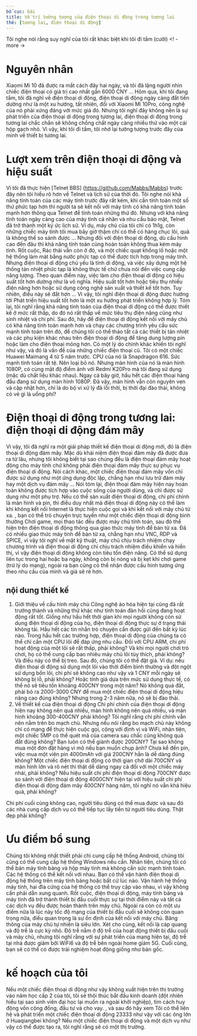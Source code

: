 ```yaml
---
bố cục: bài
title: Về trí tưởng tượng của điện thoại di động trong tương lai
thẻ: [tương lai, điện thoại di động]
---
```


Tôi nghe nói rằng suy nghĩ của tôi rất khác biệt khi tôi đi tắm (cười) <! - more ->

# Nguyên nhân
Xiaomi Mi 10 đã được ra mắt cách đây hai ngày, và tôi đã lặng người nhìn chiếc điện thoại có giá trị cao nhất gần 6000 CNY ...
Hôm qua, khi tôi đang tắm, tôi đã nghĩ về điện thoại di động, điện thoại di động ngày càng đắt tiền dường như là một xu hướng, tất nhiên, đối với Xiaomi Mi 10Pro, công nghệ của nó phải xứng đáng với mức giá đó. Nhưng tôi nghĩ đây không nên là sự phát triển của điện thoại di động trong tương lai, điện thoại di động trong tương lai chắc chắn sẽ không chồng chất ngày càng nhiều thứ vào một cái hộp gạch nhỏ. Vì vậy, khi tôi đi tắm, tôi nhớ lại tưởng tượng trước đây của mình về thiết bị tương lai.

# Lượt xem trên điện thoại di động và hiệu suất
Vì tôi đã thực hiện [Telnet BBS] (https://github.com/Mabbs/Mabbs) trước đây nên tôi hiểu rõ hơn về Telnet và lịch sử của thời đó. Tôi nghe nói khả năng tính toán của các máy tính trước đây rất kém, khi cần tính toán một số thứ phức tạp hơn thì người ta sẽ kết nối với máy tính có khả năng tính toán mạnh hơn thông qua Telnet để tính toán những thứ đó. Nhưng với khả năng tính toán ngày càng cao của máy tính cá nhân và nhu cầu bảo mật, Telnet đã trở thành một ký ức lịch sử.
Ví dụ, máy chủ của tôi chỉ có 1h1g, còn những chiếc máy tính tôi mua bây giờ thậm chí có thể có hàng chục lõi, quả là không thể so sánh được ... Nhưng đối với điện thoại di động, dù cấu hình cao đến đâu thì khả năng tính toán cũng hoàn toàn không thua kém máy tính. Rốt cuộc, Rác thải vẫn còn ở đó, và một chiếc quạt khổng lồ hoặc một hệ thống làm mát bằng nước phức tạp có thể được tích hợp trong máy tính. Nhưng điện thoại di động chủ yếu là tính di động, và việc xây dựng một hệ thống tản nhiệt phức tạp là không thực tế chứ chưa nói đến việc cung cấp năng lượng.
Theo quan điểm này, việc làm cho điện thoại di động có hiệu suất tốt hơn dường như là vô nghĩa. Hiệu suất tốt hơn hoặc tiêu thụ nhiều điện năng hơn hoặc sử dụng công nghệ sản xuất và thiết kế tốt hơn. Tuy nhiên, điều này sẽ đắt hơn ... Vì vậy, tôi nghĩ điện thoại di động được hướng tới Phát triển hiệu suất tốt hơn là một xu hướng phát triển không hợp lý.
Tóm lại, tôi nghĩ rằng khả năng tính toán của điện thoại di động có thể được thiết kế ở mức rất thấp, do đó nó rất thấp về mức tiêu thụ điện năng cũng như sinh nhiệt và chi phí. Sau đó, hãy để điện thoại di động kết nối với máy chủ có khả năng tính toán mạnh hơn và chạy các chương trình yêu cầu sức mạnh tính toán trên đó, để chúng tôi có thể tháo tất cả các thiết bị tản nhiệt và các phụ kiện khác nhau trên điện thoại di động để tăng dung lượng pin hoặc làm cho điện thoại mỏng hơn.
Có một lý do chính khác khiến tôi nghĩ như vậy, và đó là vấn đề của những chiếc điện thoại cũ. Tôi có một chiếc Huawei Maimang 4 từ 5 năm trước. CPU của nó là Snapdragon 616. Sức mạnh tính toán rất tệ. Nên loại bỏ nó. Nhưng màn hình của nó là màn hình 1080P, có cùng mật độ điểm ảnh với Redmi K20Pro mà tôi đang sử dụng (mặc dù chất liệu khác nhau). Ngay cả bây giờ, hầu hết các điện thoại hàng đầu đang sử dụng màn hình 1080P. Đã vậy, màn hình vẫn còn nguyên vẹn và cập nhật hơn, chỉ là do bộ vi xử lý đã lỗi thời, bị thời đại đào thải, không có vẻ gì là uổng phí?

# Điện thoại di động trong tương lai: điện thoại di động đám mây
Vì vậy, tôi đã nghĩ ra một giải pháp thiết kế điện thoại di động mới, đó là điện thoại di động đám mây. Mặc dù khái niệm điện thoại đám mây đã được đưa ra từ lâu, nhưng tôi không biết tại sao chúng đều là điện thoại đám mây hoạt động cho máy tính chứ không phải điện thoại đám mây thực sự phục vụ điện thoại di động. Nói cách khác, một chiếc điện thoại đám mây vốn chỉ được sử dụng như một ứng dụng độc lập, chẳng hạn như lưu trữ đám mây hay một dịch vụ đám mây ... Nói tóm lại, điện thoại đám mây hiện nay hoàn toàn không được tích hợp vào cuộc sống của người dùng, và chỉ được sử dụng như một phụ trợ.
Nếu có thể sản xuất điện thoại di động, chi phí chính là màn hình và pin, thì điều duy nhất mà điện thoại di động này có thể làm khi không kết nối Internet là thực hiện cuộc gọi và khi kết nối với máy chủ từ xa. , bạn có thể trò chuyện trực tuyến như một chiếc điện thoại di động bình thường Chơi game, mọi thao tác đều được máy chủ tính toán, sau đó thể hiện trên điện thoại di động thông qua giao thức máy tính để bàn từ xa.
Đã có nhiều giao thức máy tính để bàn từ xa, chẳng hạn như VNC, RDP và SPICE, vì vậy tôi nghĩ về mặt kỹ thuật, máy chủ chịu trách nhiệm chạy chương trình và điện thoại di động chỉ chịu trách nhiệm điều khiển và hiển thị, vì vậy điện thoại di động không còn tiêu tốn điện năng. Có thể sử dụng liên tục trong hai hoặc ba ngày, không còn bị nóng và bị kẹt khi chơi game (trừ lý do mạng), ngoài ra bạn cũng có thể nhận được cấu hình tương ứng theo nhu cầu của mình và giá sẽ rẻ hơn.
## nội dung thiết kế
1. Giới thiệu về cấu hình máy chủ
   Công nghệ ảo hóa hiện tại cũng đã rất trưởng thành và những thứ khác như tính toán đàn hồi cũng đang hoạt động rất tốt. Giống như hầu hết thời gian khi mọi người không còn sử dụng điện thoại di động của họ, điện thoại di động thực sự ở trạng thái không tải. Hầu hết các tin nhắn trò chuyện cần được gửi đến bất kỳ lúc nào. Trong hầu hết các trường hợp, điện thoại di động của chúng ta có thể chỉ cần một CPU lõi để đáp ứng nhu cầu. Đối với CPU ARM, chi phí hoạt động của một lõi sẽ rất thấp, phải không? Và khi mọi người chơi trò chơi, họ có thể cung cấp bao nhiêu máy chủ lõi tùy thích, phải không? Và điều này có thể bị treo. Sau đó, chúng tôi có thể đặt giá. Ví dụ: nếu điện thoại di động sử dụng một lõi vào thời điểm bình thường và đột ngột sử dụng bốn lõi, chi phí sẽ không cao như vậy và 1 CNY mỗi ngày sẽ không bị lỗ, phải không? Hoặc tính giá dựa trên mức sử dụng thực tế, có thể nó sẽ tiêu tốn khoảng 400CNY trong một năm? Nó không quá đắt, phải bỏ ra 2000-3000 CNY để mua một chiếc điện thoại di động hiệu năng cao đúng không? Nhưng trong 2-3 năm nữa, nó sẽ bị đào thải.
2. Về thiết kế của điện thoại di động
   Chi phí chính của điện thoại di động hiện nay không nên quá nhiều, màn hình không nên quá nhiều, và màn hình khoảng 300-400CNY phải không? Tôi nghĩ rằng chi phí chính vẫn nên nằm trên bo mạch chủ. Nhưng nếu nói rằng bo mạch chủ này không chỉ có mạng để thực hiện cuộc gọi, cộng với định vị và WiFi, nhân tiện, một chiếc 5MP có thể quét mã của camera sau chắc cũng không quá đắt đúng không? Bạn luôn có thể giành được 200CNY? Tại sao không mua một đơn đặt hàng vi mô nếu bạn muốn chụp ảnh? Chưa kể đến pin, việc mua một viên pin 4000mAh với giá 200CNY hẳn là dễ dàng đúng không? Một chiếc điện thoại di động có thời gian chờ dài 700CNY và màn hình lớn và rõ nét thì thật dễ dàng ngay cả đối với một chiếc máy nhái, phải không? Nếu hiệu suất chi phí điện thoại di động 700CNY được so sánh với điện thoại di động 4000CNY hiện tại với hiệu suất chi phí điện thoại di động đám mây 400CNY hàng năm, tôi nghĩ nó vẫn khá hiệu quả, phải không?

Chi phí cuối cùng không cao, người tiêu dùng có thể mua được và sau đó các nhà cung cấp dịch vụ có thể tiếp tục lấy tiền từ người tiêu dùng. Thật đẹp phải không?

# Ưu điểm bổ sung
Chúng tôi không nhất thiết phải chỉ cung cấp hệ thống Android, chúng tôi cũng có thể cung cấp hệ thống Windows nếu cần. Nhân tiện, chúng tôi có thể bán máy tính bảng và hộp máy tính mà không cần sức mạnh tính toán. Các hệ thống có thể kết nối với nhau. Bạn có thể vận hành điện thoại di động hệ thống trên máy tính bảng hoặc bất cứ lúc nào. Vận hành hệ thống máy tính, hai đĩa cứng của hệ thống có thể truy cập vào nhau, vì vậy không cần phải dẫn xung quanh. Rốt cuộc, điện thoại di động, máy tính bảng và máy tính đã trở thành thiết bị đầu cuối thực sự tại thời điểm này và tất cả các dịch vụ đều được hoàn thành trên máy chủ.
Ngoài ra còn có một ưu điểm nữa là lúc này tốc độ mạng của thiết bị đầu cuối sẽ không còn quan trọng nữa, điều quan trọng là sự ổn định của kết nối với máy chủ. Băng thông của máy chủ tự nhiên là siêu lớn. Xét cho cùng, kết nối là cáp quang và độ trễ là cực kỳ nhỏ. Độ trễ nằm ở độ trễ của hoạt động thiết bị đầu cuối và máy chủ, nhưng tôi nghĩ rằng với sự phát triển của mạng hiện tại, độ trễ tại nhà được giảm bởi WiFi6 và độ trễ bên ngoài home giảm 5G. Cuối cùng, bạn sẽ có thể có được trải nghiệm hoạt động giống như bản gốc.

# kế hoạch của tôi
Nếu một chiếc điện thoại di động như vậy không xuất hiện trên thị trường vào năm học cấp 2 của tôi, tôi sẽ thôi thúc bắt đầu kinh doanh (đột nhiên hiểu tại sao sinh viên đại học lại muốn ra ngoài khởi nghiệp), tìm cách huy động vốn cộng đồng, đầu tư và cho vay. , và sau đó hãy xem Tôi có thể liên hệ và phát triển một chiếc điện thoại di động 23333 như vậy với các ông lớn ở Huaqiangbei không?
Nếu một chiếc điện thoại di động và một dịch vụ như vậy có thể được tạo ra, tôi nghĩ rằng sẽ có một thị trường.
